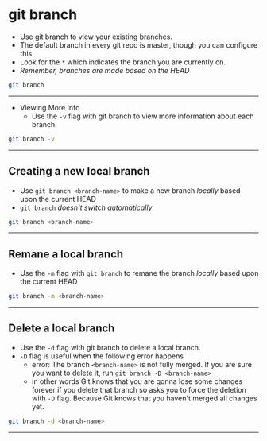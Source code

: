 # git branch

- Use git branch to view your existing branches.
- The default branch in every git repo is master, though you can configure this.
- Look for the `*` which indicates the branch you are currently on.
- _Remember, branches are made based on the HEAD_

```bash
git branch
```

---

- Viewing More Info
  - Use the `-v` flag with git branch to view more information about each branch.

```bash
git branch -v
```

---

## Creating a new local branch

- Use `git branch <branch-name>` to make a new branch _locally_ based upon the current HEAD
- `git branch` _doesn't switch automatically_

```bash
git branch <branch-name>
```

---

## Remane a local branch

- Use the `-m` flag with `git branch` to remane the branch _locally_ based upon the current HEAD

```bash
git branch -m <branch-name>
```

---

## Delete a local branch

- Use the `-d` flag with git branch to delete a local branch.
- `-D` flag is useful when the following error happens
  - error: The branch `<branch-name>` is not fully merged. If you are sure you want to delete it, run `git branch -D <branch-name>`
  - in other words Git knows that you are gonna lose some changes forever if you delete that branch so asks you to force the deletion with `-D` flag. Because Git knows that you haven't merged all changes yet.

```bash
git branch -d <branch-name>
```

---
